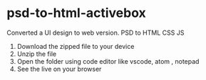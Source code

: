# psd-to-html-activebox
Converted a UI design to web version. PSD to HTML CSS JS
1. Download the zipped file to your device
2. Unzip the file
3. Open the folder using code editor like vscode, atom , notepad
4. See the live on your browser
